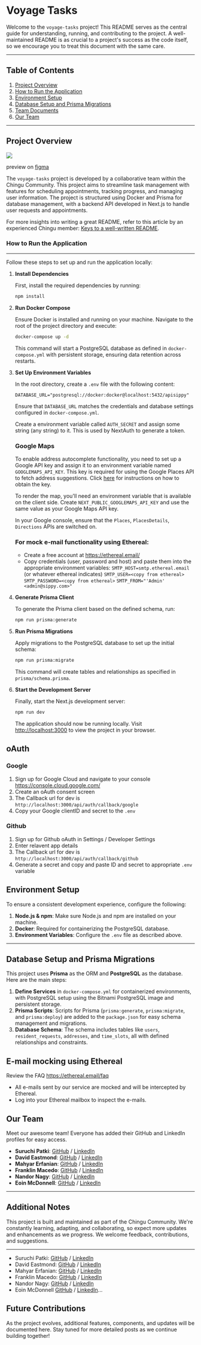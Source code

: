 # Voyage Tasks

Welcome to the `voyage-tasks` project! This README serves as the central guide for understanding, running, and contributing to the project. A well-maintained README is as crucial to a project's success as the code itself, so we encourage you to treat this document with the same care.

---

## Table of Contents

1. [Project Overview](#project-overview)
2. [How to Run the Application](#how-to-run-the-application)
3. [Environment Setup](#environment-setup)
4. [Database Setup and Prisma Migrations](#database-setup-and-prisma-migrations)
5. [Team Documents](#team-documents)
6. [Our Team](#our-team)

---

## Project Overview

<img src='public/assets/images/coverSippy.png' with='auto' />

preview on [figma](https://www.figma.com/proto/WXv61LBeFxIKHLu8qH2EVp/Sippy?node-id=229-2860&node-type=frame&t=g7scVLUxAPK4Gljo-1&scaling=min-zoom&content-scaling=fixed&page-id=1%3A37893&starting-point-node-id=223%3A1089)

The `voyage-tasks` project is developed by a collaborative team within the Chingu Community. This project aims to streamline task management with features for scheduling appointments, tracking progress, and managing user information. The project is structured using Docker and Prisma for database management, with a backend API developed in Next.js to handle user requests and appointments.

For more insights into writing a great README, refer to this article by an experienced Chingu member: [Keys to a well-written README](https://tinyurl.com/yk3wubft).

### How to Run the Application

---

Follow these steps to set up and run the application locally:

1. **Install Dependencies**

   First, install the required dependencies by running:

   ```bash
   npm install
   ```

2. **Run Docker Compose**

   Ensure Docker is installed and running on your machine. Navigate to the root of the project directory and execute:

   ```bash
   docker-compose up -d
   ```

   This command will start a PostgreSQL database as defined in `docker-compose.yml` with persistent storage, ensuring data retention across restarts.

3. **Set Up Environment Variables**

   In the root directory, create a `.env` file with the following content:

   ```env
   DATABASE_URL="postgresql://docker:docker@localhost:5432/apisippy"
   ```

   Ensure that `DATABASE_URL` matches the credentials and database settings configured in `docker-compose.yml`.

   Create a environment variable called `AUTH_SECRET` and assign some string (any string) to it.
   This is used by NextAuth to generate a token.

   ### Google Maps

   To enable address autocomplete functionality, you need to set up a Google API key and assign it to an environment variable named `GOOGLEMAPS_API_KEY`. This key is required for using the Google Places API to fetch address suggestions. Click [here](https://developers.google.com/maps/documentation/places/web-service/get-api-key) for instructions on how to obtain the key.

   To render the map, you'll need an environment variable that is available on the client side. Create `NEXT_PUBLIC_GOOGLEMAPS_API_KEY` and use the same value as your Google Maps API key.

   In your Google console, ensure that the `Places`, `PlacesDetails`, `Directions` APIs are switched on.

   ### For mock e-mail functionality using Ethereal:

   - Create a free account at https://ethereal.email/
   - Copy credentials (user, password and host) and paste them into the appropriate environment variables:
     `SMTP_HOST=smtp.ethereal.email` (or whatever ethereal indicates)
     `SMTP_USER=<copy from ethereal>`
     `SMTP_PASSWORD=<copy from ethereal>`
     `SMTP_FROM="'Admin' <admin@sippy.com>"`

4. **Generate Prisma Client**

   To generate the Prisma client based on the defined schema, run:

   ```bash
   npm run prisma:generate
   ```

5. **Run Prisma Migrations**

   Apply migrations to the PostgreSQL database to set up the initial schema:

   ```bash
   npm run prisma:migrate
   ```

   This command will create tables and relationships as specified in `prisma/schema.prisma`.

6. **Start the Development Server**

   Finally, start the Next.js development server:

   ```bash
   npm run dev
   ```

   The application should now be running locally. Visit [http://localhost:3000](http://localhost:3000) to view the project in your browser.

## oAuth

### Google

1. Sign up for Google Cloud and navigate to your console https://console.cloud.google.com/
2. Create an oAuth consent screen
3. The Callback url for dev is `http://localhost:3000/api/auth/callback/google`
4. Copy your Google clientID and secret to the `.env`

### Github

1. Sign up for Github oAuth in Settings / Developer Settings
2. Enter relavent app details
3. The Callback url for dev is `http://localhost:3000/api/auth/callback/github`
4. Generate a secret and copy and paste ID and secret to appropriate `.env` variable

## Environment Setup

To ensure a consistent development experience, configure the following:

1. **Node.js & npm**: Make sure Node.js and npm are installed on your machine.
2. **Docker**: Required for containerizing the PostgreSQL database.
3. **Environment Variables**: Configure the `.env` file as described above.

---

## Database Setup and Prisma Migrations

This project uses **Prisma** as the ORM and **PostgreSQL** as the database. Here are the main steps:

1. **Define Services** in `docker-compose.yml` for containerized environments, with PostgreSQL setup using the Bitnami PostgreSQL image and persistent storage.
2. **Prisma Scripts**: Scripts for Prisma (`prisma:generate`, `prisma:migrate`, and `prisma:deploy`) are added to the `package.json` for easy schema management and migrations.
3. **Database Schema**: The schema includes tables like `users`, `resident_requests`, `addresses`, and `time_slots`, all with defined relationships and constraints.

## E-mail mocking using Ethereal

Review the FAQ https://ethereal.email/faq

- All e-mails sent by our service are mocked and will be intercepted by Ethereal.
- Log into your Ethereal mailbox to inspect the e-mails.

## Our Team

Meet our awesome team! Everyone has added their GitHub and LinkedIn profiles for easy access.

- **Suruchi Patki**: [GitHub](https://github.com/Supatki) / [LinkedIn](https://www.linkedin.com/in/suruchi-patki-b0710b195/)
- **David Eastmond**: [GitHub](https://github.com/davideastmond) / [LinkedIn](https://www.linkedin.com/in/david-eastmond-2783ab18a/)
- **Mahyar Erfanian**: [GitHub](https://github.com/Mahyar-98) / [LinkedIn](https://www.linkedin.com/in/mahyar-erfanian-67968279/)
- **Franklin Macedo**: [GitHub](https://github.com/frankdias92) / [LinkedIn](https://linkedin.com/in/franklin-md)
- **Nandor Nagy**: [GitHub](https://github.com/n3ndor) / [LinkedIn](https://www.linkedin.com/in/nandornagylinked/)
- **Eoin McDonnell**: [GitHub](https://github.com/oldmcdonnell) / [LinkedIn](https://www.linkedin.com/in/mcdonnell-eoin/)

---

## Additional Notes

This project is built and maintained as part of the Chingu Community. We're constantly learning, adapting, and collaborating, so expect more updates and enhancements as we progress. We welcome feedback, contributions, and suggestions.

---

- Suruchi Patki: [GitHub](https://github.com/Supatki) / [LinkedIn](https://www.linkedin.com/in/suruchi-patki-b0710b195/)
- David Eastmond: [GitHub](https://github.com/davideastmond) / [LinkedIn](https://www.linkedin.com/in/david-eastmond-2783ab18a/)
- Mahyar Erfanian: [GitHub](https://github.com/Mahyar-98) / [LinkedIn](https://www.linkedin.com/in/mahyar-erfanian-67968279/)
- Franklin Macedo: [GitHub](https://github.com/frankdias92) / [LinkedIn](https://linkedin.com/in/franklin-md)
- Nandor Nagy: [GitHub](https://github.com/n3ndor) / [LinkedIn](https://www.linkedin.com/in/nandornagylinked/)
- Eoin McDonnell [GitHub](https://github.com/oldmcdonnell) / [LinkedIn](https://www.linkedin.com/in/mcdonnell-eoin/)...

## Future Contributions

As the project evolves, additional features, components, and updates will be documented here. Stay tuned for more detailed posts as we continue building together!
